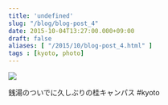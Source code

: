 ```yaml
---
title: 'undefined'
slug: "/blog/blog-post_4"
date: 2015-10-04T13:27:00.000+09:00
draft: false
aliases: [ "/2015/10/blog-post_4.html" ]
tags : [kyoto, photo]
---
```


  
![](http://68.media.tumblr.com/5dda1e8913227d47b0d46ea8eac112e7/tumblr_nvp16bkQ1X1rwrdpxo1_1280.jpg)  

  
  

銭湯のついでに久しぶりの桂キャンパス #kyoto